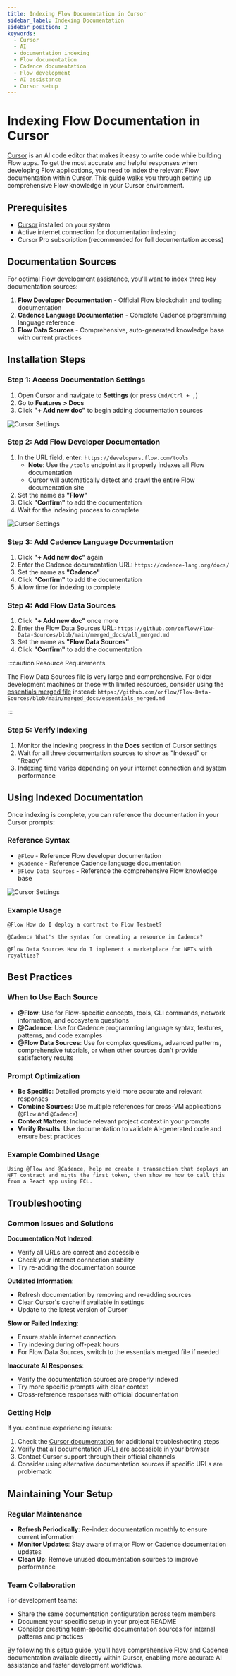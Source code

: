 ```yaml
---
title: Indexing Flow Documentation in Cursor
sidebar_label: Indexing Documentation
sidebar_position: 2
keywords:
  - Cursor
  - AI
  - documentation indexing
  - Flow documentation
  - Cadence documentation
  - Flow development
  - AI assistance
  - Cursor setup
---
```


# Indexing Flow Documentation in Cursor

[Cursor] is an AI code editor that makes it easy to write code while building Flow apps. To get the most accurate and helpful responses when developing Flow applications, you need to index the relevant Flow documentation within Cursor. This guide walks you through setting up comprehensive Flow knowledge in your Cursor environment.

## Prerequisites

- [Cursor] installed on your system
- Active internet connection for documentation indexing
- Cursor Pro subscription (recommended for full documentation access)

## Documentation Sources

For optimal Flow development assistance, you'll want to index three key documentation sources:

1. **Flow Developer Documentation** - Official Flow blockchain and tooling documentation
2. **Cadence Language Documentation** - Complete Cadence programming language reference
3. **Flow Data Sources** - Comprehensive, auto-generated knowledge base with current practices

## Installation Steps

### Step 1: Access Documentation Settings

1. Open Cursor and navigate to **Settings** (or press `Cmd/Ctrl + ,`)
2. Go to **Features > Docs** 
3. Click **"+ Add new doc"** to begin adding documentation sources

![Cursor Settings](./imgs/use-cursor-1.png)

### Step 2: Add Flow Developer Documentation

1. In the URL field, enter: `https://developers.flow.com/tools`
   - **Note**: Use the `/tools` endpoint as it properly indexes all Flow documentation
   - Cursor will automatically detect and crawl the entire Flow documentation site
2. Set the name as **"Flow"**
3. Click **"Confirm"** to add the documentation
4. Wait for the indexing process to complete

![Cursor Settings](./imgs/use-cursor-2.png)

### Step 3: Add Cadence Language Documentation

1. Click **"+ Add new doc"** again
2. Enter the Cadence documentation URL: `https://cadence-lang.org/docs/`
3. Set the name as **"Cadence"**
4. Click **"Confirm"** to add the documentation
5. Allow time for indexing to complete

### Step 4: Add Flow Data Sources

1. Click **"+ Add new doc"** once more
2. Enter the Flow Data Sources URL: `https://github.com/onflow/Flow-Data-Sources/blob/main/merged_docs/all_merged.md`
3. Set the name as **"Flow Data Sources"**
4. Click **"Confirm"** to add the documentation

:::caution Resource Requirements

The Flow Data Sources file is very large and comprehensive. For older development machines or those with limited resources, consider using the [essentials merged file] instead:
`https://github.com/onflow/Flow-Data-Sources/blob/main/merged_docs/essentials_merged.md`

:::

### Step 5: Verify Indexing

1. Monitor the indexing progress in the **Docs** section of Cursor settings
2. Wait for all three documentation sources to show as "Indexed" or "Ready"
3. Indexing time varies depending on your internet connection and system performance

## Using Indexed Documentation

Once indexing is complete, you can reference the documentation in your Cursor prompts:

### Reference Syntax

- `@Flow` - Reference Flow developer documentation
- `@Cadence` - Reference Cadence language documentation  
- `@Flow Data Sources` - Reference the comprehensive Flow knowledge base

![Cursor Settings](./imgs/use-cursor-3.png)

### Example Usage

```
@Flow How do I deploy a contract to Flow Testnet?

@Cadence What's the syntax for creating a resource in Cadence?

@Flow Data Sources How do I implement a marketplace for NFTs with royalties?
```

## Best Practices

### When to Use Each Source

- **@Flow**: Use for Flow-specific concepts, tools, CLI commands, network information, and ecosystem questions
- **@Cadence**: Use for Cadence programming language syntax, features, patterns, and code examples  
- **@Flow Data Sources**: Use for complex questions, advanced patterns, comprehensive tutorials, or when other sources don't provide satisfactory results

### Prompt Optimization

- **Be Specific**: Detailed prompts yield more accurate and relevant responses
- **Combine Sources**: Use multiple references for cross-VM applications (`@Flow` and `@Cadence`)
- **Context Matters**: Include relevant project context in your prompts
- **Verify Results**: Use documentation to validate AI-generated code and ensure best practices

### Example Combined Usage

```
Using @Flow and @Cadence, help me create a transaction that deploys an NFT contract and mints the first token, then show me how to call this from a React app using FCL.
```

## Troubleshooting

### Common Issues and Solutions

**Documentation Not Indexed**:
- Verify all URLs are correct and accessible
- Check your internet connection stability
- Try re-adding the documentation source

**Outdated Information**:
- Refresh documentation by removing and re-adding sources
- Clear Cursor's cache if available in settings
- Update to the latest version of Cursor

**Slow or Failed Indexing**:
- Ensure stable internet connection
- Try indexing during off-peak hours
- For Flow Data Sources, switch to the essentials merged file if needed

**Inaccurate AI Responses**:
- Verify the documentation sources are properly indexed
- Try more specific prompts with clear context
- Cross-reference responses with official documentation

### Getting Help

If you continue experiencing issues:

1. Check the [Cursor documentation] for additional troubleshooting steps
2. Verify that all documentation URLs are accessible in your browser
3. Contact Cursor support through their official channels
4. Consider using alternative documentation sources if specific URLs are problematic

## Maintaining Your Setup

### Regular Maintenance

- **Refresh Periodically**: Re-index documentation monthly to ensure current information
- **Monitor Updates**: Stay aware of major Flow or Cadence documentation updates
- **Clean Up**: Remove unused documentation sources to improve performance

### Team Collaboration

For development teams:
- Share the same documentation configuration across team members
- Document your specific setup in your project README
- Consider creating team-specific documentation sources for internal patterns and practices

By following this setup guide, you'll have comprehensive Flow and Cadence documentation available directly within Cursor, enabling more accurate AI assistance and faster development workflows.

<!-- Reference-style links, will not render on page. -->

[Cursor]: https://www.cursor.com/
[Cursor documentation]: https://docs.cursor.com/
[essentials merged file]: https://github.com/onflow/Flow-Data-Sources/blob/main/merged_docs/essentials_merged.md